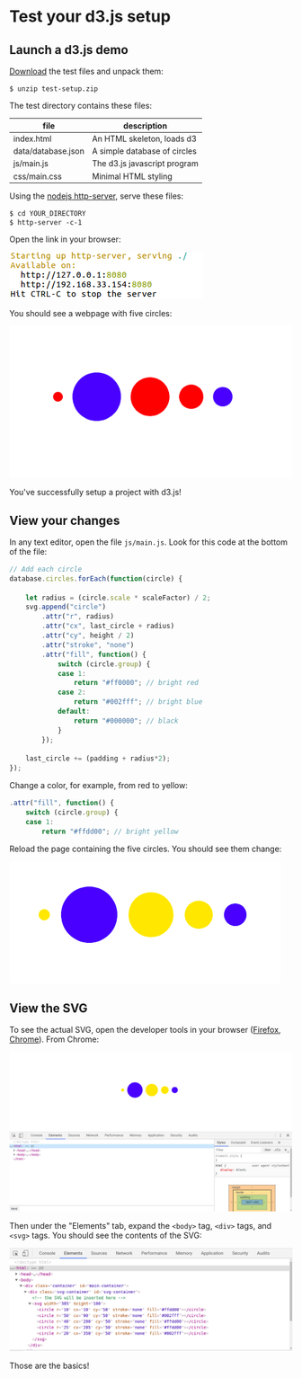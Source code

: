 # Test your d3.js setup

## Launch a d3.js demo

[Download](https://github.com/edahlgren/d3-test-setup/raw/master/test-setup.zip) the test files and unpack them:

```
$ unzip test-setup.zip
```

The test directory contains these files:

| file | description         |
| ---- | ------------------- |
| index.html | An HTML skeleton, loads d3 |
| data/database.json | A simple database of circles |
| js/main.js | The d3.js javascript program | 
| css/main.css | Minimal HTML styling |

Using the [nodejs http-server](https://www.npmjs.com/package/http-server), serve these files:

```
$ cd YOUR_DIRECTORY
$ http-server -c-1
```

Open the link in your browser:

![http-server startup output](https://raw.githubusercontent.com/edahlgren/d3-test-setup/master/http-server-startup.png)

You should see a webpage with five circles:

![html output](https://raw.githubusercontent.com/edahlgren/d3-test-setup/master/d3-test-setup.png)

You've successfully setup a project with d3.js!

## View your changes

In any text editor, open the file `js/main.js`. Look for this code at the bottom of the file:

```js
// Add each circle
database.circles.forEach(function(circle) {
        
    let radius = (circle.scale * scaleFactor) / 2;
    svg.append("circle")
        .attr("r", radius)
        .attr("cx", last_circle + radius)
        .attr("cy", height / 2)
        .attr("stroke", "none")
        .attr("fill", function() {
            switch (circle.group) {
            case 1:
                return "#ff0000"; // bright red
            case 2:
                return "#002fff"; // bright blue
            default:
                return "#000000"; // black
            }
        });
        
    last_circle += (padding + radius*2);
});
```

Change a color, for example, from red to yellow:

```js
.attr("fill", function() {
    switch (circle.group) {
    case 1:
        return "#ffdd00"; // bright yellow
```

Reload the page containing the five circles. You should see them change:

![html output](https://raw.githubusercontent.com/edahlgren/d3-test-setup/master/d3-changed-circles.png)

## View the SVG

To see the actual SVG, open the developer tools in your browser ([Firefox](https://developer.mozilla.org/en-US/docs/Tools), [Chrome](https://developers.google.com/web/tools/chrome-devtools)). From Chrome:

![chrome dev tools](https://raw.githubusercontent.com/edahlgren/d3-test-setup/master/d3-chrome-dev-tools.png)

Then under the "Elements" tab, expand the `<body>` tag, `<div>` tags, and `<svg>` tags. You should see the contents of the SVG:

![svg contents](https://raw.githubusercontent.com/edahlgren/d3-test-setup/master/d3-elements-svg.png)

Those are the basics!

